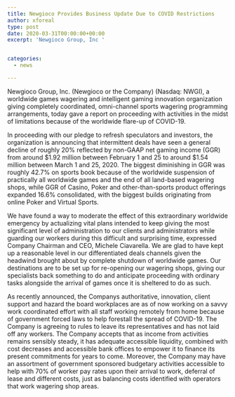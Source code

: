```yaml
---
title: Newgioco Provides Business Update Due to COVID Restrictions
author: xforeal 
type: post
date: 2020-03-31T00:00:00+00:00
excerpt: 'Newgioco Group, Inc '


categories:
  - news

---
```

Newgioco Group, Inc. (Newgioco or the Company) (Nasdaq: NWGI), a worldwide games wagering and intelligent gaming innovation organization giving completely coordinated, omni-channel sports wagering programming arrangements, today gave a report on proceeding with activities in the midst of limitations because of the worldwide flare-up of COVID-19. 

In proceeding with our pledge to refresh speculators and investors, the organization is announcing that intermittent deals have seen a general decline of roughly 20&percnt; reflected by non-GAAP net gaming income (GGR) from around $1.92 million between February 1 and 25 to around $1.54 million between March 1 and 25, 2020. The biggest diminishing in GGR was roughly 42.7&percnt; on sports book because of the worldwide suspension of practically all worldwide games and the end of all land-based wagering shops, while GGR of Casino, Poker and other-than-sports product offerings expanded 16.6&percnt; consolidated, with the biggest builds originating from online Poker and Virtual Sports. 

We have found a way to moderate the effect of this extraordinary worldwide emergency by actualizing vital plans intended to keep giving the most significant level of administration to our clients and administrators while guarding our workers during this difficult and surprising time, expressed Company Chairman and CEO, Michele Ciavarella. We are glad to have kept up a reasonable level in our differentiated deals channels given the headwind brought about by complete shutdown of worldwide games. Our destinations are to be set up for re-opening our wagering shops, giving our specialists back something to do and anticipate proceeding with ordinary tasks alongside the arrival of games once it is sheltered to do as such. 

As recently announced, the Companys authoritative, innovation, client support and hazard the board workplaces are as of now working on a savvy work coordinated effort with all staff working remotely from home because of government forced laws to help forestall the spread of COVID-19. The Company is agreeing to rules to leave its representatives and has not laid off any workers. The Company accepts that as income from activities remains sensibly steady, it has adequate accessible liquidity, combined with cost decreases and accessible bank offices to empower it to finance its present commitments for years to come. Moreover, the Company may have an assortment of government sponsored budgetary activities accessible to help with 70&percnt; of worker pay rates upon their arrival to work, deferral of lease and different costs, just as balancing costs identified with operators that work wagering shop areas.